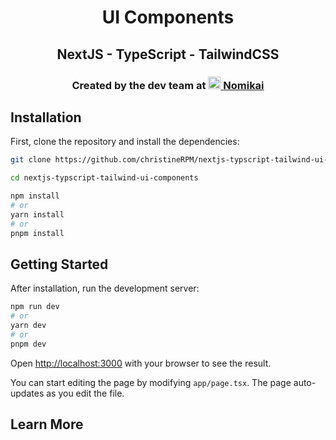 <p align="center">
    <h1 align="center">UI Components</h1>
    <h2 align="center">NextJS - TypeScript - TailwindCSS</h2>
    <h3 align="center">Created by the dev team at 
      <a href="https://nomikai.com"> 
        <picture>
          <source media="(prefers-color-scheme: dark)" srcset="https://imagedelivery.net/dFIo1wWuUZtJiq57QrgKWw/5772d93d-7110-4931-4d73-cb63f2074f00/public">
          <img src="https://imagedelivery.net/dFIo1wWuUZtJiq57QrgKWw/5772d93d-7110-4931-4d73-cb63f2074f00/public" height="20">
        </picture>Nomikai</a></h3>
</p>

## Installation

First, clone the repository and install the dependencies:

```bash
git clone https://github.com/christineRPM/nextjs-typscript-tailwind-ui-components.git

cd nextjs-typscript-tailwind-ui-components

npm install
# or
yarn install
# or
pnpm install
```

## Getting Started

After installation, run the development server:

```bash
npm run dev
# or
yarn dev
# or
pnpm dev
```

Open [http://localhost:3000](http://localhost:3000) with your browser to see the result.

You can start editing the page by modifying `app/page.tsx`. The page auto-updates as you edit the file.

## Learn More
